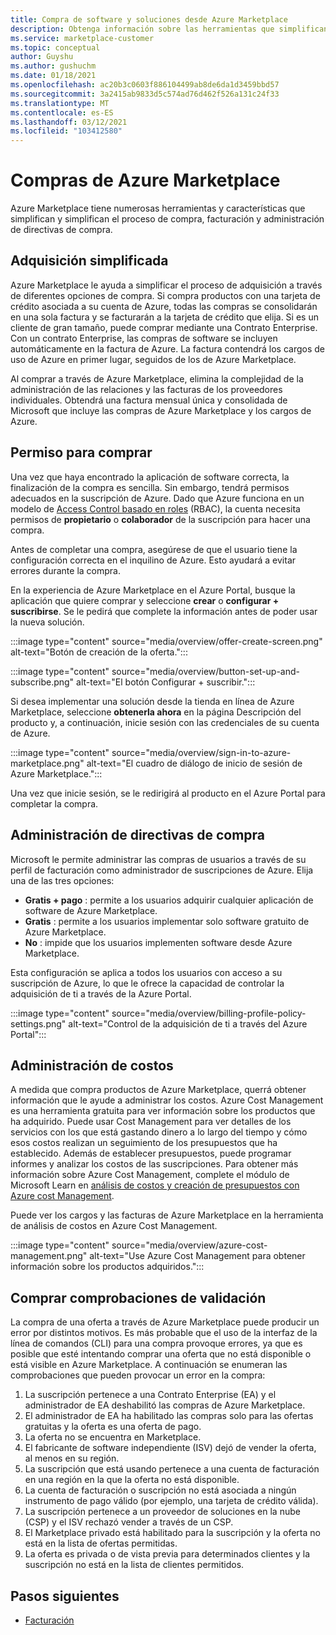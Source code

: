 ```yaml
---
title: Compra de software y soluciones desde Azure Marketplace
description: Obtenga información sobre las herramientas que simplifican y agilizan las compras y la administración de software en Azure Marketplace.
ms.service: marketplace-customer
ms.topic: conceptual
author: Guyshu
ms.author: gushuchm
ms.date: 01/18/2021
ms.openlocfilehash: ac20b3c0603f886104499ab8de6da1d3459bbd57
ms.sourcegitcommit: 3a2415ab9833d5c574ad76d462f526a131c24f33
ms.translationtype: MT
ms.contentlocale: es-ES
ms.lasthandoff: 03/12/2021
ms.locfileid: "103412580"
---
```

# <a name="azure-marketplace-purchasing"></a>Compras de Azure Marketplace

Azure Marketplace tiene numerosas herramientas y características que simplifican y simplifican el proceso de compra, facturación y administración de directivas de compra.

## <a name="simplified-procurement"></a>Adquisición simplificada

Azure Marketplace le ayuda a simplificar el proceso de adquisición a través de diferentes opciones de compra. Si compra productos con una tarjeta de crédito asociada a su cuenta de Azure, todas las compras se consolidarán en una sola factura y se facturarán a la tarjeta de crédito que elija. Si es un cliente de gran tamaño, puede comprar mediante una Contrato Enterprise. Con un contrato Enterprise, las compras de software se incluyen automáticamente en la factura de Azure. La factura contendrá los cargos de uso de Azure en primer lugar, seguidos de los de Azure Marketplace.

Al comprar a través de Azure Marketplace, elimina la complejidad de la administración de las relaciones y las facturas de los proveedores individuales. Obtendrá una factura mensual única y consolidada de Microsoft que incluye las compras de Azure Marketplace y los cargos de Azure.

## <a name="permission-to-purchase"></a>Permiso para comprar

Una vez que haya encontrado la aplicación de software correcta, la finalización de la compra es sencilla. Sin embargo, tendrá permisos adecuados en la suscripción de Azure. Dado que Azure funciona en un modelo de [Access Control basado en roles](/azure/role-based-access-control/overview) (RBAC), la cuenta necesita permisos de **propietario** o **colaborador** de la suscripción para hacer una compra.

Antes de completar una compra, asegúrese de que el usuario tiene la configuración correcta en el inquilino de Azure. Esto ayudará a evitar errores durante la compra.

En la experiencia de Azure Marketplace en el Azure Portal, busque la aplicación que quiere comprar y seleccione **crear** o **configurar + suscribirse**. Se le pedirá que complete la información antes de poder usar la nueva solución.

:::image type="content" source="media/overview/offer-create-screen.png" alt-text="Botón de creación de la oferta.":::

:::image type="content" source="media/overview/button-set-up-and-subscribe.png" alt-text="El botón Configurar + suscribir.":::

Si desea implementar una solución desde la tienda en línea de Azure Marketplace, seleccione **obtenerla ahora** en la página Descripción del producto y, a continuación, inicie sesión con las credenciales de su cuenta de Azure.

:::image type="content" source="media/overview/sign-in-to-azure-marketplace.png" alt-text="El cuadro de diálogo de inicio de sesión de Azure Marketplace.":::

Una vez que inicie sesión, se le redirigirá al producto en el Azure Portal para completar la compra.

## <a name="purchase-policy-management"></a>Administración de directivas de compra

Microsoft le permite administrar las compras de usuarios a través de su perfil de facturación como administrador de suscripciones de Azure. Elija una de las tres opciones:

- **Gratis + pago** : permite a los usuarios adquirir cualquier aplicación de software de Azure Marketplace.
- **Gratis** : permite a los usuarios implementar solo software gratuito de Azure Marketplace.
- **No** : impide que los usuarios implementen software desde Azure Marketplace.

Esta configuración se aplica a todos los usuarios con acceso a su suscripción de Azure, lo que le ofrece la capacidad de controlar la adquisición de ti a través de la Azure Portal.

:::image type="content" source="media/overview/billing-profile-policy-settings.png" alt-text="Control de la adquisición de ti a través del Azure Portal":::

## <a name="cost-management"></a>Administración de costos

A medida que compra productos de Azure Marketplace, querrá obtener información que le ayude a administrar los costos. Azure Cost Management es una herramienta gratuita para ver información sobre los productos que ha adquirido. Puede usar Cost Management para ver detalles de los servicios con los que está gastando dinero a lo largo del tiempo y cómo esos costos realizan un seguimiento de los presupuestos que ha establecido. Además de establecer presupuestos, puede programar informes y analizar los costos de las suscripciones. Para obtener más información sobre Azure Cost Management, complete el módulo de Microsoft Learn en [análisis de costos y creación de presupuestos con Azure cost Management](/learn/modules/analyze-costs-create-budgets-azure-cost-management/).

Puede ver los cargos y las facturas de Azure Marketplace en la herramienta de análisis de costos en Azure Cost Management.

:::image type="content" source="media/overview/azure-cost-management.png" alt-text="Use Azure Cost Management para obtener información sobre los productos adquiridos.":::

## <a name="purchase-validation-checks"></a>Comprar comprobaciones de validación

La compra de una oferta a través de Azure Marketplace puede producir un error por distintos motivos. Es más probable que el uso de la interfaz de la línea de comandos (CLI) para una compra provoque errores, ya que es posible que esté intentando comprar una oferta que no está disponible o está visible en Azure Marketplace. A continuación se enumeran las comprobaciones que pueden provocar un error en la compra:

1. La suscripción pertenece a una Contrato Enterprise (EA) y el administrador de EA deshabilitó las compras de Azure Marketplace.
1. El administrador de EA ha habilitado las compras solo para las ofertas gratuitas y la oferta es una oferta de pago.
1. La oferta no se encuentra en Marketplace.
1. El fabricante de software independiente (ISV) dejó de vender la oferta, al menos en su región.
1. La suscripción que está usando pertenece a una cuenta de facturación en una región en la que la oferta no está disponible.
1. La cuenta de facturación o suscripción no está asociada a ningún instrumento de pago válido (por ejemplo, una tarjeta de crédito válida).
1. La suscripción pertenece a un proveedor de soluciones en la nube (CSP) y el ISV rechazó vender a través de un CSP.
1. El Marketplace privado está habilitado para la suscripción y la oferta no está en la lista de ofertas permitidas.
1. La oferta es privada o de vista previa para determinados clientes y la suscripción no está en la lista de clientes permitidos.

## <a name="next-steps"></a>Pasos siguientes

- [Facturación](billing-invoicing.md)